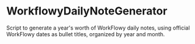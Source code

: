# WorkflowyDailyNoteGenerator
Script to generate a year's worth of WorkFlowy daily notes, using official WorkFlowy dates as bullet titles, organized by year and month.
